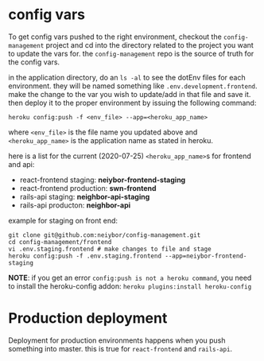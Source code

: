 <!-- TITLE: Deployment -->
<!-- SUBTITLE: how to deploy Neighbor code -->

# config vars
To get config vars pushed to the right environment, checkout the `config-management` project and cd into the directory related to the project you want to update the vars for. the `config-management` repo is the source of truth for the config vars.

in the application directory, do an `ls -al` to see the dotEnv files for each environment. they will be named something like `.env.development.frontend`. make the change to the var you wish to update/add in that file and save it. then deploy it to the proper environment by issuing the following command:

`heroku config:push -f <env_file> --app=<heroku_app_name>`

where `<env_file>` is the file name you updated above and `<heroku_app_name>` is the application name as stated in heroku.

here is a list for the current (2020-07-25) `<heroku_app_name>`s for frontend and api:

* react-frontend staging: **neiybor-frontend-staging**
* react-frontend production: **swn-frontend**
* rails-api staging: **neighbor-api-staging**
* rails-api producton: **neighbor-api**

example for staging on front end:
```
git clone git@github.com:neiybor/config-management.git
cd config-management/frontend
vi .env.staging.frontend # make changes to file and stage
heroku config:push -f .env.staging.frontend --app=neiybor-frontend-staging
```

**NOTE**: if you get an error `config:push is not a heroku command`, you need to install the heroku-config addon: `heroku plugins:install heroku-config`

# Production deployment
Deployment for production environments happens when you push something into master. this is true for `react-frontend` and `rails-api`. 

